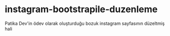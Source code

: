 # instagram-bootstrapile-duzenleme
 Patika Dev'in ödev olarak oluşturduğu bozuk instagram sayfasının düzeltmiş hali
